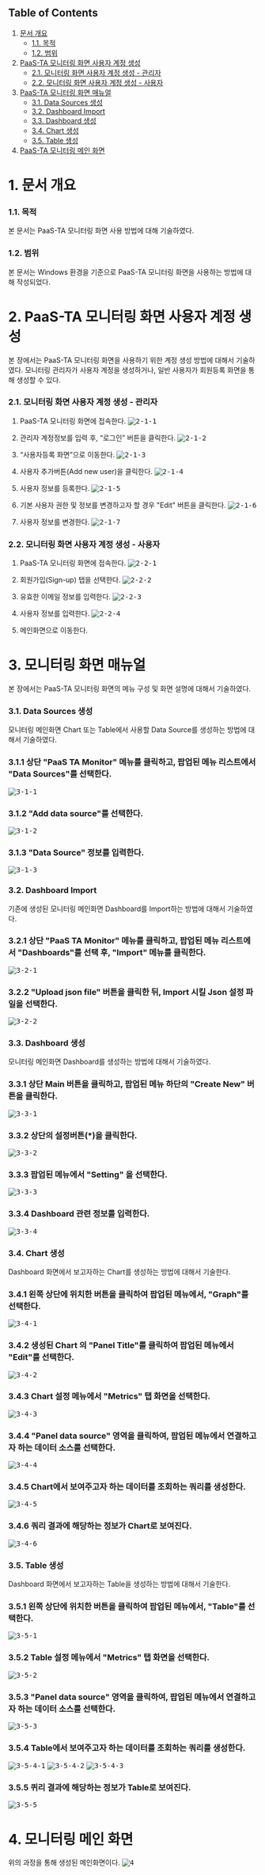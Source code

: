 ﻿## Table of Contents
1. [문서 개요](#1)
     * [1.1. 목적](#2)
     * [1.2. 범위](#3)
2. [PaaS-TA 모니터링 화면 사용자 계정 생성](#4)
     * [2.1.  모니터링 화면 사용자 계정 생성 - 관리자](#5)
     * [2.2.  모니터링 화면 사용자 계정 생성 - 사용자](#6)
3. [PaaS-TA 모니터링 화면 매뉴얼](#7)
     * [3.1.  Data Sources 생성](#8)
     * [3.2.  Dashboard Import](#9)     
     * [3.3.  Dashboard 생성](#10)
     * [3.4.  Chart 생성](#11)
     * [3.5.  Table 생성](#12)
4. [PaaS-TA 모니터링 메인 화면](#13)

<div id='1'></div>

# 1. 문서 개요

<div id='2'></div>

### 1.1. 목적
      
본 문서는 PaaS-TA 모니터링 화면 사용 방법에 대해 기술하였다.

<div id='3'></div>

### 1.2. 범위
      
본 문서는 Windows 환경을 기준으로 PaaS-TA 모니터링 화면을 사용하는 방법에 대해 작성되었다.

<div id='4'></div>

# 2.  PaaS-TA 모니터링 화면 사용자 계정 생성

본 장에서는 PaaS-TA 모니터링 화면을 사용하기 위한 계정 생성 방법에 대해서 기술하였다.
모니터링 관리자가 사용자 계정을 생성하거나, 일반 사용자가 회원등록 화면을 통해 생성할 수 있다.

<div id='5'></div>

### 2.1.  모니터링 화면 사용자 계정 생성 - 관리자

1.  PaaS-TA 모니터링 화면에 접속한다.
<kbd>![2-1-1]</kbd>

2. 관리자 계정정보를 입력 후, “로그인” 버튼을 클릭한다. 
<kbd>![2-1-2]</kbd>

3.  “사용자등록 화면”으로 이동한다.
<kbd>![2-1-3]</kbd>

4.  사용자 추가버튼(Add new user)을 클릭한다.
<kbd>![2-1-4]</kbd>

5.  사용자 정보를 등록한다.
<kbd>![2-1-5]</kbd>

6.  기본 사용자 권한 및 정보를 변경하고자 할 경우 "Edit" 버튼을 클릭한다.
<kbd>![2-1-6]</kbd>

7. 사용자 정보를 변경한다.
<kbd>![2-1-7]</kbd>

<div id='6'></div>

### 2.2.  모니터링 화면 사용자 계정 생성 - 사용자

1. PaaS-TA 모니터링 화면에 접속한다.
<kbd>![2-2-1]</kbd>

2. 회원가입(Sign-up) 탭을 선택한다.
<kbd>![2-2-2]</kbd>

3. 유효한 이메일 정보를 입력한다.
<kbd>![2-2-3]</kbd>

4. 사용자 정보를 입력한다.
<kbd>![2-2-4]</kbd>

5. 메인화면으로 이동한다.

<div id='7'></div>

# 3. 모니터링 화면 매뉴얼

본 장에서는 PaaS-TA 모니터링 화면의 메뉴 구성 및 화면 설명에 대해서 기술하였다.

<div id='8'></div>

### 3.1.  Data Sources 생성

모니터링 메인화면 Chart 또는 Table에서 사용할 Data Source를 생성하는 방법에 대해서 기술하였다.

### 3.1.1 상단 "PaaS TA Monitor" 메뉴를 클릭하고, 팝업된 메뉴 리스트에서 "Data Sources"를 선택한다.

<kbd>![3-1-1]</kbd>

### 3.1.2 "Add data source"를 선택한다.

<kbd>![3-1-2]</kbd>

### 3.1.3 "Data Source" 정보를 입력한다.

<kbd>![3-1-3]</kbd>

<div id='9'></div>

### 3.2.  Dashboard Import

기존에 생성된 모니터링 메인화면 Dashboard를 Import하는 방법에 대해서 기술하였다.

### 3.2.1 상단 "PaaS TA Monitor" 메뉴를 클릭하고, 팝업된 메뉴 리스트에서 "Dashboards"를 선택 후, "Import" 메뉴를 클릭한다.

<kbd>![3-2-1]</kbd>

### 3.2.2 "Upload json file" 버튼을 클릭한 뒤, Import 시킬 Json 설정 파일을 선택한다.

<kbd>![3-2-2]</kbd>

<div id='10'></div>

### 3.3.  Dashboard 생성

모니터링 메인화면 Dashboard를 생성하는 방법에 대해서 기술하였다.

### 3.3.1 상단 Main 버튼을 클릭하고, 팝업된 메뉴 하단의 "Create New" 버튼을 클릭한다.

<kbd>![3-3-1]</kbd>

### 3.3.2 상단의 설정버튼(*)을 클릭한다. 

<kbd>![3-3-2]</kbd>

### 3.3.3 팝업된 메뉴에서 "Setting" 을 선택한다.

<kbd>![3-3-3]</kbd>

### 3.3.4 Dashboard 관련 정보를 입력한다.

<kbd>![3-3-4]</kbd>

<div id='11'></div>

### 3.4.  Chart 생성

Dashboard 화면에서 보고자하는 Chart를 생성하는 방법에 대해서 기술한다.

### 3.4.1 왼쪽 상단에 위치한 버튼을 클릭하여 팝업된 메뉴에서, "Graph"를 선택한다.

<kbd>![3-4-1]</kbd>

### 3.4.2 생성된 Chart 의 "Panel Title"를 클릭하여 팝업된 메뉴에서 "Edit"를 선택한다.  

<kbd>![3-4-2]</kbd>

### 3.4.3 Chart 설정 메뉴에서 "Metrics" 탭 화면을 선택한다.

<kbd>![3-4-3]</kbd>

### 3.4.4 "Panel data source" 영역을 클릭하여, 팝업된 메뉴에서 연결하고자 하는 데이터 소스를 선택한다.

<kbd>![3-4-4]</kbd>

### 3.4.5 Chart에서 보여주고자 하는 데이터를 조회하는 쿼리를 생성한다.

<kbd>![3-4-5]</kbd>

### 3.4.6 쿼리 결과에 해당하는 정보가 Chart로 보여진다.

<kbd>![3-4-6]</kbd>

<div id='12'></div>

### 3.5.  Table 생성

Dashboard 화면에서 보고자하는 Table을 생성하는 방법에 대해서 기술한다.

### 3.5.1 왼쪽 상단에 위치한 버튼을 클릭하여 팝업된 메뉴에서, "Table"를 선택한다.

<kbd>![3-5-1]</kbd>

### 3.5.2 Table 설정 메뉴에서 "Metrics" 탭 화면을 선택한다.

<kbd>![3-5-2]</kbd>

### 3.5.3 "Panel data source" 영역을 클릭하여, 팝업된 메뉴에서 연결하고자 하는 데이터 소스를 선택한다.

<kbd>![3-5-3]</kbd>

### 3.5.4 Table에서 보여주고자 하는 데이터를 조회하는 쿼리를 생성한다.

<kbd>![3-5-4-1]</kbd>
<kbd>![3-5-4-2]</kbd>
<kbd>![3-5-4-3]</kbd>

### 3.5.5 퀴리 결과에 해당하는 정보가 Table로 보여진다.

<kbd>![3-5-5]</kbd>

<div id='13'></div>

# 4. 모니터링 메인 화면

위의 과정을 통해 생성된 메인화면이다.
<kbd>![4]</kbd>

[2-1-1]:images/monitoring/login.png
[2-1-2]:images/monitoring/2-1-2.png
[2-1-3]:images/monitoring/2-1-3.png
[2-1-4]:images/monitoring/2-1-4.png
[2-1-5]:images/monitoring/2-1-5.png
[2-1-6]:images/monitoring/2-1-6.png
[2-1-7]:images/monitoring/2-1-7.png
[2-2-1]:images/monitoring/login.png
[2-2-2]:images/monitoring/2-2-2.png
[2-2-3]:images/monitoring/2-2-3.png
[2-2-4]:images/monitoring/2-2-4.png
[3-1-1]:images/monitoring/3-1-1.png
[3-1-2]:images/monitoring/3-1-2.png
[3-1-3]:images/monitoring/3-1-3.png
[3-2-1]:images/monitoring/3-2-1.png
[3-2-2]:images/monitoring/3-2-2.png
[3-3-1]:images/monitoring/3-3-1.png
[3-3-2]:images/monitoring/3-3-2.png
[3-3-3]:images/monitoring/3-3-3.png
[3-3-4]:images/monitoring/3-3-4.png
[3-4-1]:images/monitoring/3-4-1.png
[3-4-2]:images/monitoring/3-4-2.png
[3-4-3]:images/monitoring/3-4-3.png
[3-4-4]:images/monitoring/3-4-4.png
[3-4-5]:images/monitoring/3-4-5.png
[3-4-6]:images/monitoring/3-4-6.png
[3-5-1]:images/monitoring/3-5-1.png
[3-5-2]:images/monitoring/3-5-2.png
[3-5-3]:images/monitoring/3-5-3.png
[3-5-4-1]:images/monitoring/3-5-4-1.png
[3-5-4-2]:images/monitoring/3-5-4-2.png
[3-5-4-3]:images/monitoring/3-5-4-3.png
[3-5-5]:images/monitoring/3-3-5.png
[4]:images/monitoring/main.png
